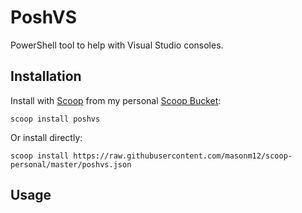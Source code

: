 # PoshVS

PowerShell tool to help with Visual Studio consoles.

## Installation

Install with [Scoop](http://scoop.sh) from my personal [Scoop Bucket](https://github.com/masonm12/scoop-personal):

	scoop install poshvs
	
Or install directly:

	scoop install https://raw.githubusercontent.com/masonm12/scoop-personal/master/poshvs.json

## Usage
